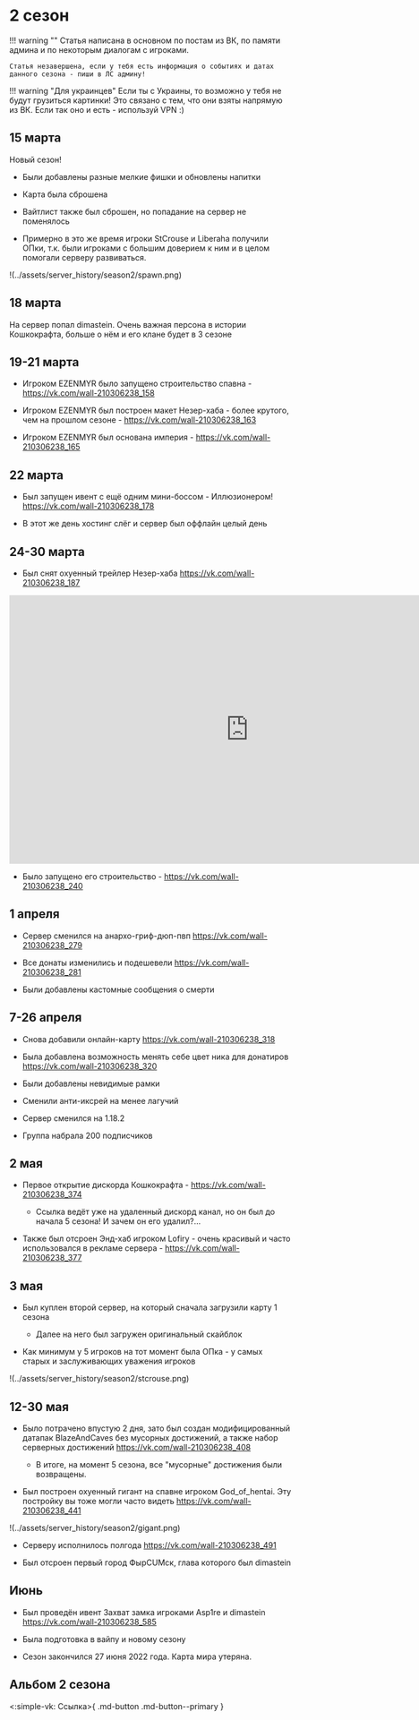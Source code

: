 # 2 сезон

!!! warning ""
    Статья написана в основном по постам из ВК, по памяти админа и по некоторым диалогам с игроками. 

    Статья незавершена, если у тебя есть информация о событиях и датах данного сезона - пиши в ЛС админу!

!!! warning "Для украинцев"
    Если ты с Украины, то возможно у тебя не будут грузиться картинки! Это связано с тем, что они взяты напрямую из ВК. Если так оно и есть - используй VPN :)

## 15 марта 

Новый сезон! 

- Были добавлены разные мелкие фишки и обновлены напитки

- Карта была сброшена

- Вайтлист также был сброшен, но попадание на сервер не поменялось

- Примерно в это же время игроки StCrouse и Liberaha получили ОПки, т.к. были игроками с большим доверием к ним и в целом помогали серверу развиваться.

!<spawn>(../assets/server_history/season2/spawn.png)

## 18 марта

На сервер попал dimastein. Очень важная персона в истории Кошкокрафта, больше о нём и его клане будет в 3 сезоне

## 19-21 марта

- Игроком EZENMYR было запущено строительство спавна - <https://vk.com/wall-210306238_158>

- Игроком EZENMYR был построен макет Незер-хаба - более крутого, чем на прошлом сезоне - <https://vk.com/wall-210306238_163>

- Игроком EZENMYR был основана империя - <https://vk.com/wall-210306238_165>

## 22 марта
- Был запущен ивент с ещё одним мини-боссом - Иллюзионером! <https://vk.com/wall-210306238_178>

- В этот же день хостинг слёг и сервер был оффлайн целый день

## 24-30 марта

- Был снят охуенный трейлер Незер-хаба <https://vk.com/wall-210306238_187>

<iframe src="https://vk.com/video_ext.php?oid=-210306238&id=456239023&hd=2" width="853" height="480" allow="autoplay; encrypted-media; fullscreen; picture-in-picture;" frameborder="0" allowfullscreen></iframe>

- Было запущено его строительство - <https://vk.com/wall-210306238_240>

## 1 апреля

- Сервер сменился на анархо-гриф-дюп-пвп <https://vk.com/wall-210306238_279>

- Все донаты изменились и подешевели <https://vk.com/wall-210306238_281>

- Были добавлены кастомные сообщения о смерти

## 7-26 апреля

- Снова добавили онлайн-карту <https://vk.com/wall-210306238_318>

- Была добавлена возможность менять себе цвет ника для донатиров <https://vk.com/wall-210306238_320>

- Были добавлены невидимые рамки

- Сменили анти-иксрей на менее лагучий

- Сервер сменился на 1.18.2

- Группа набрала 200 подписчиков

## 2 мая

- Первое открытие дискорда Кошкокрафта - <https://vk.com/wall-210306238_374>

    - Ссылка ведёт уже на удаленный дискорд канал, но он был до начала 5 сезона! И зачем он его удалил?...

- Также был отсроен Энд-хаб игроком Lofiry - очень красивый и часто использовался в рекламе сервера - <https://vk.com/wall-210306238_377>
## 3 мая

- Был куплен второй сервер, на который сначала загрузили карту 1 сезона

    - Далее на него был загружен оригинальный скайблок

- Как минимум у 5 игроков на тот момент была ОПка - у самых старых и заслуживающих уважения игроков

!<stcrouse>(../assets/server_history/season2/stcrouse.png)

## 12-30 мая

- Было потрачено впустую 2 дня, зато был создан модифицированный датапак BlazeAndCaves без мусорных достижений, а также набор серверных достижений <https://vk.com/wall-210306238_408>

    - В итоге, на момент 5 сезона, все "мусорные" достижения были возвращены.

- Был построен охуенный гигант на спавне игроком God_of_hentai. Эту постройку вы тоже могли часто видеть <https://vk.com/wall-210306238_441>

!<gigant>(../assets/server_history/season2/gigant.png)

- Серверу исполнилось полгода <https://vk.com/wall-210306238_491>

- Был отсроен первый город ФырCUMск, глава которого был dimastein

## Июнь 

- Был проведён ивент Захват замка игроками Asp1re и dimastein <https://vk.com/wall-210306238_585>

- Была подготовка в вайпу и новому сезону

- Сезон закончился 27 июня 2022 года. Карта мира утеряна.

## Альбом 2 сезона

<:simple-vk: Ссылка>{ .md-button .md-button--primary }

